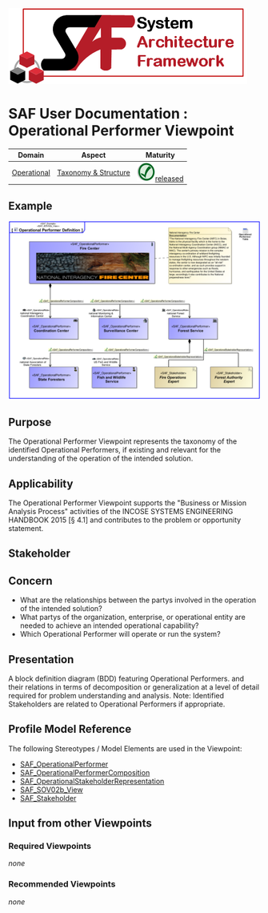 ![System Architecture Framework](../diagrams/Logo_SAF.png)
# SAF User Documentation : Operational Performer Viewpoint
|**Domain**|**Aspect**|**Maturity**|
| --- | --- | --- |
|[Operational](../domains.md#Domain-Operational)|[Taxonomy & Structure](../aspects.md#Aspect-Taxonomy-&-Structure)|![Released](../diagrams/Symbol_confirmed.svg.png )[released](../using-saf/maturity.md#released)|
## Example
![Operational Performer Definition](../diagrams/Operational-Performer-Definition.svg)
## Purpose
The Operational Performer Viewpoint represents the taxonomy of the identified Operational Performers, if existing and relevant for the understanding of the operation of the intended solution. 
## Applicability
The Operational Performer Viewpoint supports the "Business or Mission Analysis Process" activities of the INCOSE SYSTEMS ENGINEERING HANDBOOK 2015 [§ 4.1] and contributes to the problem or opportunity statement.
## Stakeholder
## Concern
* What are the relationships between the partys involved in the operation of the intended solution?
* What partys of the organization, enterprise, or operational entity are needed to achieve an intended operational capability?
* Which Operational Performer will operate or run the system?
## Presentation
A block definition diagram (BDD) featuring Operational Performers. and their relations in terms of decomposition or generalization at a level of detail required for problem understanding and analysis. 
Note: Identified Stakeholders are related to Operational Performers if appropriate.

## Profile Model Reference
The following Stereotypes / Model Elements are used in the Viewpoint:
* [SAF_OperationalPerformer](../stereotypes.md#SAF_OperationalPerformer)
* [SAF_OperationalPerformerComposition](../stereotypes.md#SAF_OperationalPerformerComposition)
* [SAF_OperationalStakeholderRepresentation](../stereotypes.md#SAF_OperationalStakeholderRepresentation)
* [SAF_SOV02b_View](../stereotypes.md#SAF_SOV02b_View)
* [SAF_Stakeholder](../stereotypes.md#SAF_Stakeholder)
## Input from other Viewpoints
### Required Viewpoints
*none*
### Recommended Viewpoints
*none*
